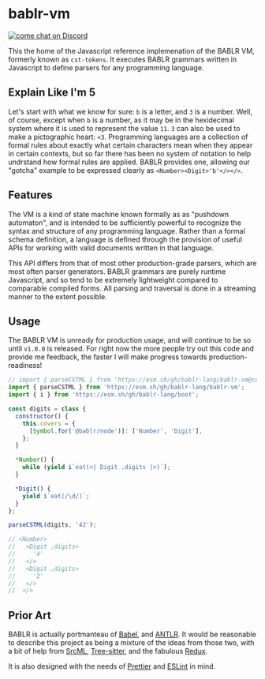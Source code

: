 # bablr-vm

[![come chat on Discord](https://img.shields.io/discord/1151914613089251388)](https://discord.gg/NfMNyYN6cX)

This the home of the Javascript reference implemenation of the BABLR VM, formerly known as `cst-tokens`. It executes BABLR grammars written in Javascript to define parsers for any programming language.

## Explain Like I'm 5

Let's start with what we know for sure: `b` is a letter, and `3` is a number. Well, of course, except when `b` is a number, as it may be in the hexidecimal system where it is used to represent the value `11`. `3` can also be used to make a pictographic heart: `<3`. Programming languages are a collection of formal rules about exactly what certain characters mean when they appear in certain contexts, but so far there has been no system of notation to help undrstand how formal rules are applied. BABLR provides one, allowing our "gotcha" example to be expressed clearly as `<Number><Digit>'b'</></>`.

## Features

The VM is a kind of state machine known formally as as "pushdown automaton", and is intended to be sufficiently powerful to recognize the syntax and structure of any programming language. Rather than a formal schema definition, a language is defined through the provision of useful APIs for working with valid documents written in that language.

This API differs from that of most other production-grade parsers, which are most often parser generators. BABLR grammars are purely runtime Javascript, and so tend to be extremely lightweight compared to comparable compiled forms. All parsing and traversal is done in a streaming manner to the extent possible.

## Usage

The BABLR VM is unready for production usage, and will continue to be so until `v1.0.0` is released. For right now the more people try out this code and provide me feedback, the faster I will make progress towards production-readiness!

```js
// import { parseCSTML } from 'https://esm.sh/gh/bablr-lang/bablr-vm@commitish';
import { parseCSTML } from 'https://esm.sh/gh/bablr-lang/bablr-vm';
import { i } from 'https://esm.sh/gh/bablr-lang/boot';

const digits = class {
  constructor() {
    this.covers = {
      [Symbol.for('@bablr/node')]: ['Number', 'Digit'],
    };
  }

  *Number() {
    while (yield i`eat(<| Digit .digits |>)`);
  }

  *Digit() {
    yield i`eat(/\d/)`;
  }
};

parseCSTML(digits, '42');

// <Number>
//   <Digit .digits>
//     '4'
//   </>
//   <Digit .digits>
//     '2'
//   </>
//  </>
```

## Prior Art

BABLR is actually portmanteau of [Babel](https://babeljs.io/), and [ANTLR](https://www.antlr.org/). It would be reasonable to describe this project as being a mixture of the ideas from those two, with a bit of help from [SrcML](https://www.srcml.org/), [Tree-sitter](https://tree-sitter.github.io/), and the fabulous [Redux](https://redux.js.org/).

It is also designed with the needs of [Prettier](https://prettier.io/) and [ESLint](https://eslint.org/) in mind.
